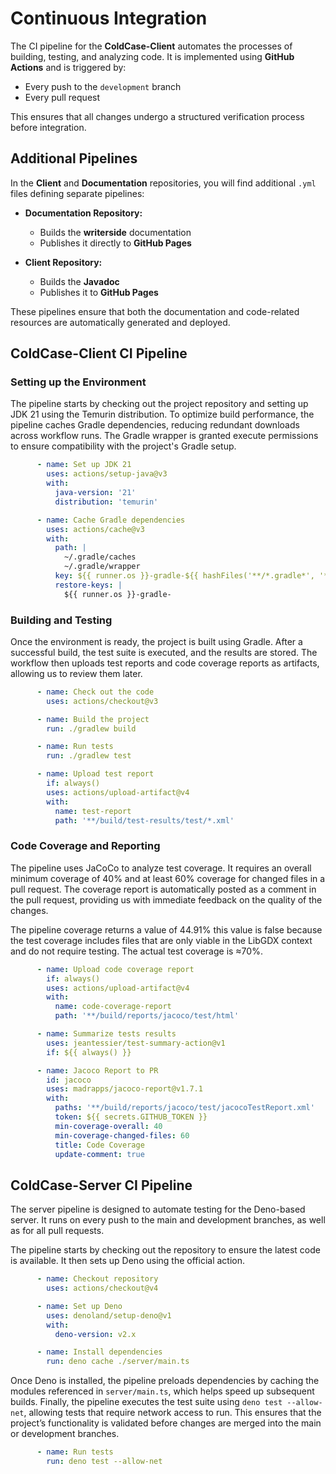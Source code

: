 # Continuous Integration

The CI pipeline for the **ColdCase-Client** automates the processes of building, testing, and analyzing code. It is implemented using **GitHub Actions** and is triggered by:

- Every push to the `development` branch
- Every pull request

This ensures that all changes undergo a structured verification process before integration.

## Additional Pipelines

In the **Client** and **Documentation** repositories, you will find additional `.yml` files defining separate pipelines:

- **Documentation Repository:**
    - Builds the **writerside** documentation
    - Publishes it directly to **GitHub Pages**

- **Client Repository:**
    - Builds the **Javadoc**
    - Publishes it to **GitHub Pages**

These pipelines ensure that both the documentation and code-related resources are automatically generated and deployed.

## ColdCase-Client CI Pipeline

### Setting up the Environment

The pipeline starts by checking out the project repository and setting up JDK 21 using the Temurin distribution. To optimize build performance, the pipeline caches Gradle dependencies, reducing redundant downloads across workflow runs. The Gradle
wrapper is granted execute permissions to ensure compatibility with the project's Gradle setup.

```yaml
      - name: Set up JDK 21
        uses: actions/setup-java@v3
        with:
          java-version: '21'
          distribution: 'temurin'

      - name: Cache Gradle dependencies
        uses: actions/cache@v3
        with:
          path: |
            ~/.gradle/caches
            ~/.gradle/wrapper
          key: ${{ runner.os }}-gradle-${{ hashFiles('**/*.gradle*', '**/gradle-wrapper.properties') }}
          restore-keys: |
            ${{ runner.os }}-gradle-
```

### Building and Testing

Once the environment is ready, the project is built using Gradle. After a successful build, the test suite is executed,
and the results are stored. The workflow then uploads test reports and code coverage reports as artifacts, allowing us to review them later.

```yaml
      - name: Check out the code
        uses: actions/checkout@v3

      - name: Build the project
        run: ./gradlew build

      - name: Run tests
        run: ./gradlew test

      - name: Upload test report
        if: always()
        uses: actions/upload-artifact@v4
        with:
          name: test-report
          path: '**/build/test-results/test/*.xml'
```

### Code Coverage and Reporting

The pipeline uses JaCoCo to analyze test coverage. It requires an overall minimum coverage of 40% and at
least 60% coverage for changed files in a pull request. The coverage report is automatically posted as a comment in the
pull request, providing us with immediate feedback on the quality of the changes.

<note>
The pipeline coverage returns a value of 44.91% this value is false because the test coverage includes files that are only viable in the LibGDX context  and do not require testing.
The actual test coverage is ≈70%.
</note>

```yaml
      - name: Upload code coverage report
        if: always()
        uses: actions/upload-artifact@v4
        with:
          name: code-coverage-report
          path: '**/build/reports/jacoco/test/html'

      - name: Summarize tests results
        uses: jeantessier/test-summary-action@v1
        if: ${{ always() }}

      - name: Jacoco Report to PR
        id: jacoco
        uses: madrapps/jacoco-report@v1.7.1
        with:
          paths: '**/build/reports/jacoco/test/jacocoTestReport.xml'
          token: ${{ secrets.GITHUB_TOKEN }}
          min-coverage-overall: 40
          min-coverage-changed-files: 60
          title: Code Coverage
          update-comment: true
```

## ColdCase-Server CI Pipeline

The server pipeline is designed to automate testing for the Deno-based server. It runs on every push to the main
and development branches, as well as for all pull requests.

The pipeline starts by checking out the repository to ensure the latest code is available. It then sets up Deno using
the official action.

```yaml
      - name: Checkout repository
        uses: actions/checkout@v4

      - name: Set up Deno
        uses: denoland/setup-deno@v1
        with:
          deno-version: v2.x

      - name: Install dependencies
        run: deno cache ./server/main.ts
```

Once Deno is installed, the pipeline preloads dependencies by caching the modules referenced in `server/main.ts`, which helps speed up subsequent builds. Finally, the pipeline executes the test suite using `deno test --allow-net`, allowing tests
that require network access to run. This ensures that the project’s functionality is validated before changes are merged
into the main or development branches.

```yaml
      - name: Run tests
        run: deno test --allow-net
```